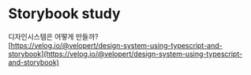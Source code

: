 # Storybook study

디자인시스템은 어떻게 만들까?  
[https://velog.io/@velopert/design-system-using-typescript-and-storybook](https://velog.io/@velopert/design-system-using-typescript-and-storybook)
